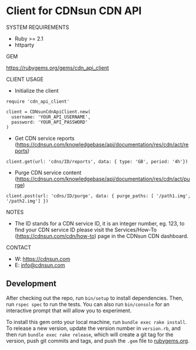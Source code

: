 # Client for CDNsun CDN API

SYSTEM REQUIREMENTS

* Ruby >= 2.1
* httparty

GEM

https://rubygems.org/gems/cdn_api_client

CLIENT USAGE

* Initialize the client
```
require 'cdn_api_client'

client = CDNsunCdnApiClient.new(
  username: 'YOUR_API_USERNAME',
  password: 'YOUR_API_PASSWORD'
)
```

* Get CDN service reports (https://cdnsun.com/knowledgebase/api/documentation/res/cdn/act/reports)
```
client.get(url: 'cdns/ID/reports', data: { type: 'GB', period: '4h'})
```
* Purge CDN service content (https://cdnsun.com/knowledgebase/api/documentation/res/cdn/act/purge)

```
client.post(url: 'cdns/ID/purge', data: { purge_paths: [ '/path1.img', '/path2.img'] })
```

NOTES

* The ID stands for a CDN service ID, it is an integer number, eg. 123, to find your CDN service ID please visit the Services/How-To (https://cdnsun.com/cdn/how-to) page in the CDNsun CDN dashboard.

CONTACT

* W: https://cdnsun.com
* E: info@cdnsun.com

## Development

After checking out the repo, run `bin/setup` to install dependencies. Then, run `rspec spec` to run the tests. You can also run `bin/console` for an interactive prompt that will allow you to experiment.

To install this gem onto your local machine, run `bundle exec rake install`. To release a new version, update the version number in `version.rb`, and then run `bundle exec rake release`, which will create a git tag for the version, push git commits and tags, and push the `.gem` file to [rubygems.org](https://rubygems.org).
